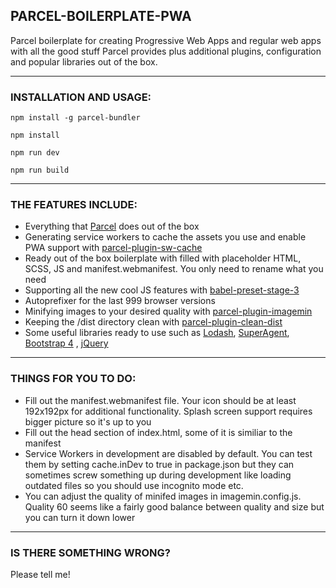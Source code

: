 ## PARCEL-BOILERPLATE-PWA

Parcel boilerplate for creating Progressive Web Apps and regular web apps with all the good stuff Parcel provides plus additional plugins, configuration and popular libraries out of the box.

----------

### INSTALLATION AND USAGE:

`npm install -g parcel-bundler`

`npm install`

`npm run dev`

`npm run build `


----------

### THE FEATURES INCLUDE:

-   Everything that  [Parcel](https://github.com/parcel-bundler/parcel)  does out of the box
-   Generating service workers to cache the assets you use and enable PWA support with  [parcel-plugin-sw-cache](https://github.com/mischnic/parcel-plugin-sw-cache)
-   Ready out of the box boilerplate with filled with placeholder HTML, SCSS, JS and manifest.webmanifest. You only need to rename what you need
-   Supporting all the new cool JS features with  [babel-preset-stage-3](https://www.npmjs.com/package/babel-preset-stage-3)
-   Autoprefixer for the last 999 browser versions
-   Minifying images to your desired quality with  [parcel-plugin-imagemin](https://github.com/DeMoorJasper/parcel-plugin-imagemin)
-   Keeping the /dist directory clean with  [parcel-plugin-clean-dist](https://github.com/qinshixixing/parcel-plugin-clean-dist)
-   Some useful libraries ready to use such as  [Lodash](https://github.com/lodash/lodash),  [SuperAgent](https://github.com/visionmedia/superagent),  [Bootstrap 4](https://github.com/twbs/bootstrap)  ,  [jQuery](https://github.com/jquery/jquery)

----------

### THINGS FOR YOU TO DO:

-   Fill out the manifest.webmanifest file. Your icon should be at least 192x192px for additional functionality. Splash screen support requires bigger picture so it's up to you
-   Fill out the head section of index.html, some of it is similiar to the manifest
-   Service Workers in development are disabled by default. You can test them by setting cache.inDev to true in package.json but they can sometimes screw something up during development like loading outdated files so you should use incognito mode etc.
-   You can adjust the quality of minifed images in imagemin.config.js. Quality 60 seems like a fairly good balance between quality and size but you can turn it down lower

----------

### IS THERE SOMETHING WRONG?

Please tell me!